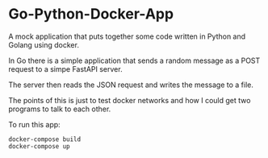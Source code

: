 # Go-Python-Docker-App

A mock application that puts together some code written in Python and Golang using docker.

In Go there is a simple application that sends a random message as a POST request to a simpe FastAPI server.

The server then reads the JSON request and writes the message to a file.

The points of this is just to test docker networks and how I could get two programs to talk to each other.

To run this app:
```
docker-compose build
docker-compose up
```
